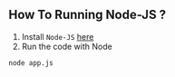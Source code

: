 ## How To Running Node-JS ?

1. Install `Node-JS` [here](https://nodejs.org/en/download)
2. Run the code with Node

```bash
node app.js
```
